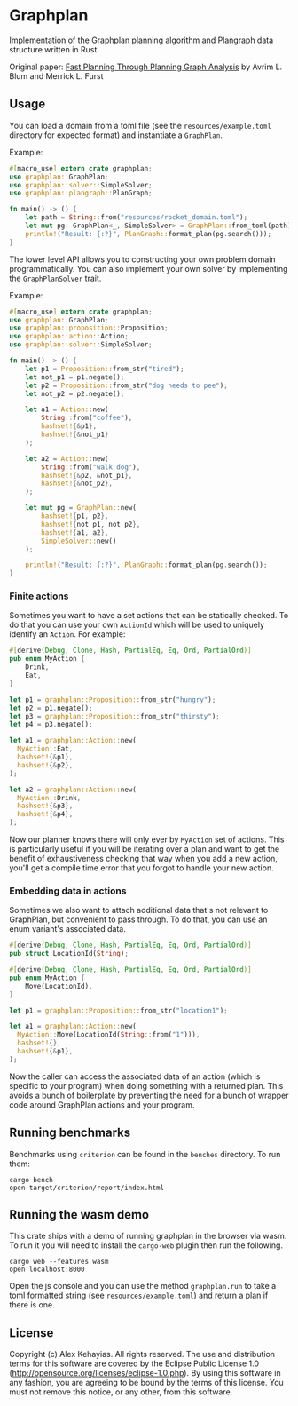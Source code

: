 # Graphplan

Implementation of the Graphplan planning algorithm and Plangraph data structure written in Rust.

Original paper: [Fast Planning Through Planning Graph Analysis](https://www.cs.cmu.edu/~avrim/Papers/graphplan.pdf) by Avrim L. Blum and Merrick L. Furst

## Usage

You can load a domain from a toml file (see the `resources/example.toml` directory for expected format) and instantiate a `GraphPlan`.

Example:

```rust
#[macro_use] extern crate graphplan;
use graphplan::GraphPlan;
use graphplan::solver::SimpleSolver;
use graphplan::plangraph::PlanGraph;

fn main() -> () {
    let path = String::from("resources/rocket_domain.toml");
    let mut pg: GraphPlan<_, SimpleSolver> = GraphPlan::from_toml(path);
    println!("Result: {:?}", PlanGraph::format_plan(pg.search()));
}
```

The lower level API allows you to constructing your own problem domain programmatically. You can also implement your own solver by implementing the `GraphPlanSolver` trait.

Example:

```rust
#[macro_use] extern crate graphplan;
use graphplan::GraphPlan;
use graphplan::proposition::Proposition;
use graphplan::action::Action;
use graphplan::solver::SimpleSolver;

fn main() -> () {
    let p1 = Proposition::from_str("tired");
    let not_p1 = p1.negate();
    let p2 = Proposition::from_str("dog needs to pee");
    let not_p2 = p2.negate();

    let a1 = Action::new(
        String::from("coffee"),
        hashset!{&p1},
        hashset!{&not_p1}
    );

    let a2 = Action::new(
        String::from("walk dog"),
        hashset!{&p2, &not_p1},
        hashset!{&not_p2},
    );

    let mut pg = GraphPlan::new(
        hashset!{p1, p2},
        hashset!{not_p1, not_p2},
        hashset!{a1, a2},
        SimpleSolver::new()
    );

    println!("Result: {:?}", PlanGraph::format_plan(pg.search());
}
```

### Finite actions

Sometimes you want to have a set actions that can be statically checked. To do that you can use your own `ActionId` which will be used to uniquely identify an `Action`. For example:

```rust
#[derive(Debug, Clone, Hash, PartialEq, Eq, Ord, PartialOrd)]
pub enum MyAction {
    Drink,
    Eat,
}

let p1 = graphplan::Proposition::from_str("hungry");
let p2 = p1.negate();
let p3 = graphplan::Proposition::from_str("thirsty");
let p4 = p3.negate();

let a1 = graphplan::Action::new(
  MyAction::Eat,
  hashset!{&p1},
  hashset!{&p2},
);

let a2 = graphplan::Action::new(
  MyAction::Drink,
  hashset!{&p3},
  hashset!{&p4},
);
```

Now our planner knows there will only ever by `MyAction` set of actions. This is particularly useful if you will be iterating over a plan and want to get the benefit of exhaustiveness checking that way when you add a new action, you'll get a compile time error that you forgot to handle your new action.

### Embedding data in actions

Sometimes we also want to attach additional data that's not relevant to GraphPlan, but convenient to pass through. To do that, you can use an enum variant's associated data.

```rust
#[derive(Debug, Clone, Hash, PartialEq, Eq, Ord, PartialOrd)]
pub struct LocationId(String);

#[derive(Debug, Clone, Hash, PartialEq, Eq, Ord, PartialOrd)]
pub enum MyAction {
    Move(LocationId),
}

let p1 = graphplan::Proposition::from_str("location1");

let a1 = graphplan::Action::new(
  MyAction::Move(LocationId(String::from("1"))),
  hashset!{},
  hashset!{&p1},
);

```

Now the caller can access the associated data of an action (which is specific to your program) when doing something with a returned plan. This avoids a bunch of boilerplate by preventing the need for a bunch of wrapper code around GraphPlan actions and your program.

## Running benchmarks

Benchmarks using `criterion` can be found in the `benches` directory. To run them:

```
cargo bench
open target/criterion/report/index.html
```

## Running the wasm demo

This crate ships with a demo of running graphplan in the browser via wasm. To run it you will need to install the `cargo-web` plugin then run the following.

```
cargo web --features wasm
open localhost:8000
```

Open the js console and you can use the method `graphplan.run` to take a toml formatted string (see `resources/example.toml`) and return a plan if there is one.

## License

Copyright (c) Alex Kehayias. All rights reserved. The use and
distribution terms for this software are covered by the Eclipse Public
License 1.0 (http://opensource.org/licenses/eclipse-1.0.php). By using
this software in any fashion, you are agreeing to be bound by the
terms of this license. You must not remove this notice, or any other,
from this software.
